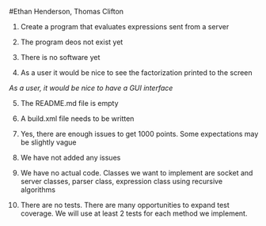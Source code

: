 #Ethan Henderson, Thomas Clifton

1. Create a program that evaluates expressions sent from a server

2. The program deos not exist yet

3. There is no software yet

4. As a user it would be nice to see the factorization printed to the screen

  *As a user, it would be nice to have a GUI interface*

5. The README.md file is empty

6. A build.xml file needs to be written

7. Yes, there are enough issues to get 1000 points. Some expectations may be slightly vague

8. We have not added any issues

9. We have no actual code. Classes we want to implement are socket and server classes, parser class, expression class using recursive algorithms

10. There are no tests. There are many opportunities to expand test coverage. We will use at least 2 tests for each method we implement.


